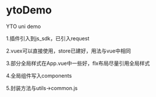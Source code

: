 # ytoDemo
YTO uni demo

1.插件引入到js_sdk，已引入request

2.vuex可以直接使用，store已建好，用法与vue中相同

3.部分全局样式在App.vue中一些好，flx布局尽量引用全局样式

4.全局组件写入components

5.封装方法与utils->common.js